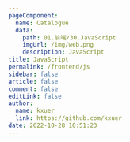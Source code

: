 ```yaml
---
pageComponent: 
  name: Catalogue
  data: 
    path: 01.前端/30.JavaScript
    imgUrl: /img/web.png
    description: JavaScript
title: JavaScript
permalink: /frontend/js
sidebar: false
article: false
comment: false
editLink: false
author: 
  name: kxuer
  link: https://github.com/kxuer
date: 2022-10-28 10:51:23
---
```

